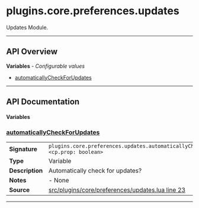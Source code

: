 # plugins.core.preferences.updates

Updates Module.

---

## API Overview
**Variables** - _Configurable values_
 * [automaticallyCheckForUpdates](#automaticallycheckforupdates)


---

## API Documentation

#### Variables


### [automaticallyCheckForUpdates](#automaticallycheckforupdates)

|                                             |                                                                                     |
| --------------------------------------------|-------------------------------------------------------------------------------------|
| **Signature**                               | `plugins.core.preferences.updates.automaticallyCheckForUpdates <cp.prop: boolean>`                                                                    |
| **Type**                                    | Variable                                                                     |
| **Description**                             | Automatically check for updates?                                                                     |
| **Notes**                                   | - None |
| **Source**                                  | [src/plugins/core/preferences/updates.lua line 23](https://github.com/CommandPost/CommandPost/blob/develop/src/plugins/core/preferences/updates.lua#L23) |

---

